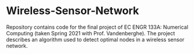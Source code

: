 # Wireless-Sensor-Network
Repository contains code for the final project of EC ENGR 133A: Numerical Computing (taken Spring 2021 with Prof. Vandenberghe). The project describes an algorithm used to detect optimal nodes in a wireless sensor network.
